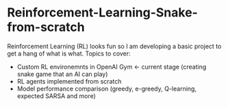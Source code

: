 # Reinforcement-Learning-Snake-from-scratch

Reinforcement Learning (RL) looks fun so I am developing a basic project to get a hang of what is what. Topics to cover:
- Custom RL environemnts in OpenAI Gym <- current stage (creating snake game that an AI can play)
- RL agents implemented from scratch
- Model performance comparison (greedy, e-greedy, Q-learning, expected SARSA and more)
